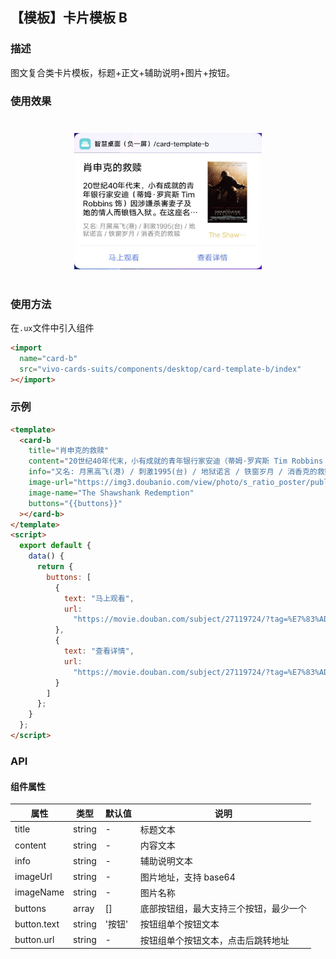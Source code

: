 ## 【模板】卡片模板 B

### 描述

图文复合类卡片模板，标题+正文+辅助说明+图片+按钮。

### 使用效果

<div style="text-align: center;margin: 40px;">
<img src="../../assets/desktop-template-b.png" style="width:300px" alt="template-b"/>
</div>

### 使用方法

在`.ux`文件中引入组件

```html
<import
  name="card-b"
  src="vivo-cards-suits/components/desktop/card-template-b/index"
></import>
```

### 示例

```html
<template>
  <card-b
    title="肖申克的救赎"
    content="20世纪40年代末，小有成就的青年银行家安迪（蒂姆·罗宾斯 Tim Robbins 饰）因涉嫌杀害妻子及她的情人而锒铛入狱。在这座名为肖申克的监狱内，希望似乎虚无缥缈，终身监禁的惩罚无疑注定了安迪接下来灰暗绝望的人生。未过多久，安迪尝试接近囚犯中颇有声望的瑞德（摩根·弗里曼 Morgan Freeman 饰），请求对方帮自己搞来小锤子。以此为契机，二人逐渐熟稔，安迪也仿佛在鱼龙混杂、罪恶横生、黑白混淆的牢狱中找到属于自己的求生之道。他利用自身的专业知识，帮助监狱管理层逃税、洗黑钱，同时凭借与瑞德的交往在犯人中间也渐渐受到礼遇。表面看来，他已如瑞德那样对那堵高墙从憎恨转变为处之泰然，但是对自由的渴望仍促使他朝着心中的希望和目标前进。而关于其罪行的真相，似乎更使这一切朝前推进了一步……"
    info="又名: 月黑高飞(港) / 刺激1995(台) / 地狱诺言 / 铁窗岁月 / 消香克的救赎"
    image-url="https://img3.doubanio.com/view/photo/s_ratio_poster/public/p480747492.webp"
    image-name="The Shawshank Redemption"
    buttons="{{buttons}}"
  ></card-b>
</template>
<script>
  export default {
    data() {
      return {
        buttons: [
          {
            text: "马上观看",
            url:
              "https://movie.douban.com/subject/27119724/?tag=%E7%83%AD%E9%97%A8&from=gaia"
          },
          {
            text: "查看详情",
            url:
              "https://movie.douban.com/subject/27119724/?tag=%E7%83%AD%E9%97%A8&from=gaia"
          }
        ]
      };
    }
  };
</script>
```

### API

#### 组件属性

| 属性        | 类型   | 默认值 | 说明                                   |
| ----------- | ------ | ------ | -------------------------------------- |
| title       | string | -      | 标题文本                               |
| content     | string | -      | 内容文本                               |
| info        | string | -      | 辅助说明文本                           |
| imageUrl    | string | -      | 图片地址，支持 base64                  |
| imageName   | string | -      | 图片名称                               |
| buttons     | array  | []     | 底部按钮组，最大支持三个按钮，最少一个 |
| button.text | string | '按钮' | 按钮组单个按钮文本                     |
| button.url  | string | -      | 按钮组单个按钮文本，点击后跳转地址     |
